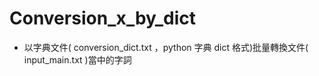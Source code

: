 # Conversion_x_by_dict

- 以字典文件( conversion_dict.txt ，python 字典 dict 格式)批量轉換文件( input_main.txt )當中的字詞
